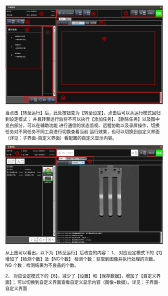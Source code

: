 

![主界面1](image.png)
 
当点击【转至运行】后，此处按钮变为【转至设定】，点击后可以从运行模式回归到设定模式；
并且转至运行后将不可以执行【添加任务】、【删除任务】以及图中变白部分，可以在辅助功能
进行通信的状态监视、远程协助以及录屏操作，切换任务对不同任务不同工具进行切换查看当前
运行效果，也可以切换到自定义界面（详见：子界面-自定义界面）看配置的自定义显示内容。

![运行界面](image-7.png)

从上图可以看出，以下为【转至运行】后改变的内容： 
1、 对应设定模式下的【1】增加了【检测个数】及【NG个数】 
检测个数：获取到图像并执行处理的次数。 
NG 个数：检测结果为不良品的个数。 

2、 对应设定模式下的【8】，减少了【设置】和【保存数据】，增加了【自定义界面】；
可以切换到自定义界面查看自定义显示内容（图像+数据）。详见：子界面-自定义界面